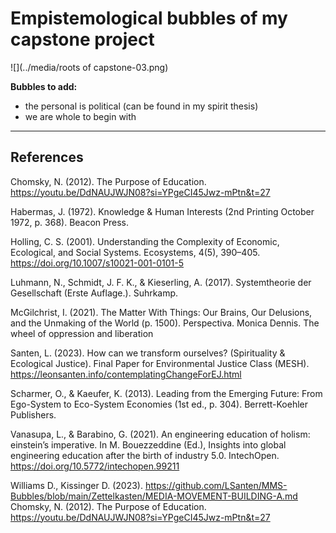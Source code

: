 # Empistemological bubbles of my capstone project

![](../media/roots of capstone-03.png)


**Bubbles to add:**

- the personal is political (can be found in my spirit thesis)
- we are whole to begin with 

________
## References

Chomsky, N. (2012). The Purpose of Education. https://youtu.be/DdNAUJWJN08?si=YPgeCI45Jwz-mPtn&t=27

Habermas, J. (1972). Knowledge & Human Interests (2nd Printing October 1972, p. 368). Beacon Press.

Holling, C. S. (2001). Understanding the Complexity of Economic, Ecological, and Social Systems. Ecosystems, 4(5), 390–405. https://doi.org/10.1007/s10021-001-0101-5

Luhmann, N., Schmidt, J. F. K., & Kieserling, A. (2017). Systemtheorie der Gesellschaft (Erste Auflage.). Suhrkamp.

McGilchrist, I. (2021). The Matter With Things: Our Brains, Our Delusions, and the Unmaking of the World (p. 1500). Perspectiva. Monica Dennis. The wheel of oppression and liberation

Santen, L. (2023). How can we transform ourselves? (Spirituality & Ecological Justice). Final Paper for Environmental Justice Class (MESH). https://leonsanten.info/contemplatingChangeForEJ.html

Scharmer, O., & Kaeufer, K. (2013). Leading from the Emerging Future: From Ego-System to Eco-System Economies (1st ed., p. 304). Berrett-Koehler Publishers.

Vanasupa, L., & Barabino, G. (2021). An engineering education of holism: einstein’s imperative. In M. Bouezzeddine (Ed.), Insights into global engineering education after the birth of industry 5.0. IntechOpen. https://doi.org/10.5772/intechopen.99211

Williams D., Kissinger D. (2023). https://github.com/LSanten/MMS-Bubbles/blob/main/Zettelkasten/MEDIA-MOVEMENT-BUILDING-A.md Chomsky, N. (2012). The Purpose of Education. https://youtu.be/DdNAUJWJN08?si=YPgeCI45Jwz-mPtn&t=27